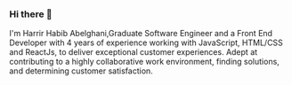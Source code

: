 ### Hi there 👋


I'm Harrir Habib Abelghani,Graduate Software Engineer and a Front End Developer with 4 years of experience working with JavaScript, HTML/CSS and
ReactJs, to deliver exceptional customer experiences. Adept at contributing to a highly
collaborative work environment, finding solutions, and determining customer satisfaction.






